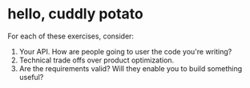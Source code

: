 # hello, cuddly potato

For each of these exercises, consider:

1. Your API. How are people going to user the code you're writing?
2. Technical trade offs over product optimization.
3. Are the requirements valid? Will they enable you to build something useful?
